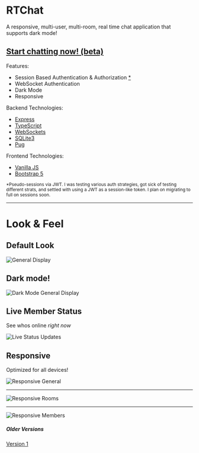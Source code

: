 # RTChat

A responsive, multi-user, multi-room, real time chat application that supports dark mode!

## [Start chatting now! (beta)](https://rtchat-a7ul.onrender.com)

Features:
 - Session Based Authentication & Authorization [*](#user-content-jwt)
 - WebSocket Authentication
 - Dark Mode
 - Responsive

Backend Technologies:
 - [Express](https://expressjs.com/)
 - [TypeScript](https://www.typescriptlang.org/)
 - [WebSockets](https://en.wikipedia.org/wiki/WebSocket)
 - [SQLite3](https://www.sqlite.org/)
 - [Pug](https://pugjs.org/)

Frontend Technologies:
 - [Vanilla JS](http://vanilla-js.com/)
 - [Bootstrap 5](https://getbootstrap.com/)

<sub><a name="jwt">*</a>Pseudo-sessions via JWT. I was testing various auth strategies, got sick of testing different strats, and settled with using a JWT as a session-like token. I plan on migrating to full on sessions soon.</sub>

---

# Look & Feel

## Default Look

![General Display](.github/screenshots/1_general.png "General")

## Dark mode!

![Dark Mode General Display](.github/screenshots/2_dark_mode.png "Dark Mode!")

## Live Member Status

See whos online _right now_

![Live Status Updates](.github/screenshots/3_live_status.png "Live Member Status Updates")

## Responsive

Optimized for all devices!

![Responsive General](.github/screenshots/4_responsive_main.png "Responsive")

---

![Responsive Rooms](.github/screenshots/5_responsive_rooms.png "Responsive Members")

---

![Responsive Members](.github/screenshots/6_responsive_members.png "Responsive Rooms")

##### Older Versions

[Version 1](https://chat-app-ghpq.onrender.com)
